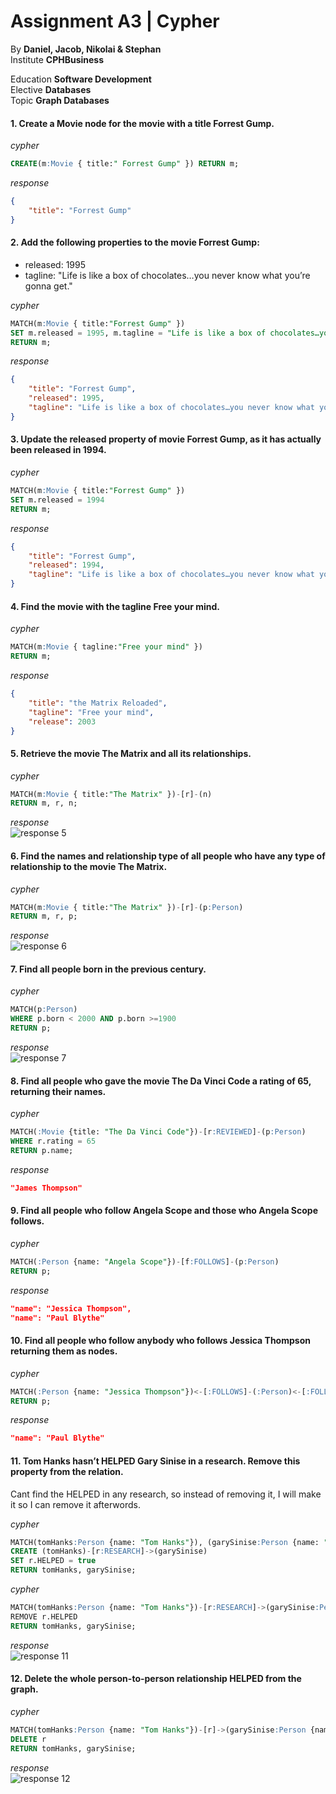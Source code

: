 # Assignment A3 | Cypher

By **Daniel, Jacob, Nikolai & Stephan**  
Institute **CPHBusiness**  

Education **Software Development**  
Elective **Databases**  
Topic **Graph Databases**  

#### 1. Create a Movie node for the movie with a title Forrest Gump.

_cypher_
```sql
CREATE(m:Movie { title:" Forrest Gump" }) RETURN m;
```

_response_
```json
{
    "title": "Forrest Gump"
}
```

#### 2. Add the following properties to the movie Forrest Gump:
* released: 1995
* tagline: "Life is like a box of chocolates…​you never know what you’re gonna get."

_cypher_
```sql
MATCH(m:Movie { title:"Forrest Gump" })
SET m.released = 1995, m.tagline = "Life is like a box of chocolates…​you never know what you’re gonna get."
RETURN m;
```

_response_
```json
{
    "title": "Forrest Gump",
    "released": 1995,
    "tagline": "Life is like a box of chocolates…​you never know what you’re gonna get."
}
```

#### 3. Update the released property of movie Forrest Gump, as it has actually been released in 1994.

_cypher_
```sql
MATCH(m:Movie { title:"Forrest Gump" })
SET m.released = 1994
RETURN m;
```

_response_
```json
{
    "title": "Forrest Gump",
    "released": 1994,
    "tagline": "Life is like a box of chocolates…​you never know what you’re gonna get."
}
```

#### 4. Find the movie with the tagline Free your mind.

_cypher_
```sql
MATCH(m:Movie { tagline:"Free your mind" })
RETURN m;
```

_response_
```json
{
    "title": "the Matrix Reloaded",
    "tagline": "Free your mind",
    "release": 2003
}
```

#### 5. Retrieve the movie The Matrix and all its relationships.

_cypher_
```sql
MATCH(m:Movie { title:"The Matrix" })-[r]-(n)
RETURN m, r, n;
```

_response_  
![response 5](assets/response5.png)

#### 6. Find the names and relationship type of all people who have any type of relationship to the movie The Matrix.

_cypher_
```sql
MATCH(m:Movie { title:"The Matrix" })-[r]-(p:Person)
RETURN m, r, p;
```

_response_  
![response 6](assets/response6.png)

#### 7. Find all people born in the previous century.

_cypher_
```sql
MATCH(p:Person)
WHERE p.born < 2000 AND p.born >=1900
RETURN p;
```

_response_  
![response 7](assets/response7.png)

#### 8. Find all people who gave the movie The Da Vinci Code a rating of 65, returning their names.

_cypher_
```sql
MATCH(:Movie {title: "The Da Vinci Code"})-[r:REVIEWED]-(p:Person)
WHERE r.rating = 65
RETURN p.name;
```

_response_
```json
"James Thompson"
```

#### 9. Find all people who follow Angela Scope and those who Angela Scope follows.

_cypher_
```sql
MATCH(:Person {name: "Angela Scope"})-[f:FOLLOWS]-(p:Person) 
RETURN p;
```

_response_
```json
"name": "Jessica Thompson",
"name": "Paul Blythe"
```

#### 10. Find all people who follow anybody who follows Jessica Thompson returning them as nodes.

_cypher_
```sql
MATCH(:Person {name: "Jessica Thompson"})<-[:FOLLOWS]-(:Person)<-[:FOLLOWS]-(p:Person)
RETURN p;
```

_response_
```json
"name": "Paul Blythe"
```

#### 11. Tom Hanks hasn’t HELPED Gary Sinise in a research. Remove this property from the relation.

Cant find the HELPED in any research, so instead of removing it, I will make it so I can remove it afterwords.

_cypher_
```sql
MATCH(tomHanks:Person {name: "Tom Hanks"}), (garySinise:Person {name: "Gary Sinise"}) 
CREATE (tomHanks)-[r:RESEARCH]->(garySinise)
SET r.HELPED = true
RETURN tomHanks, garySinise;
```

_cypher_
```sql
MATCH(tomHanks:Person {name: "Tom Hanks"})-[r:RESEARCH]->(garySinise:Person {name: "Gary Sinise"}) 
REMOVE r.HELPED
RETURN tomHanks, garySinise;
```

_response_  
![response 11](assets/response11.png)

#### 12. Delete the whole person-to-person relationship HELPED from the graph.

_cypher_
```sql
MATCH(tomHanks:Person {name: "Tom Hanks"})-[r]->(garySinise:Person {name: "Gary Sinise"}) 
DELETE r
RETURN tomHanks, garySinise;
```

_response_  
![response 12](assets/response12.png)